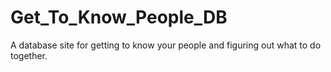 # Get_To_Know_People_DB
 A database site for getting to know your people and figuring out what to do together.

